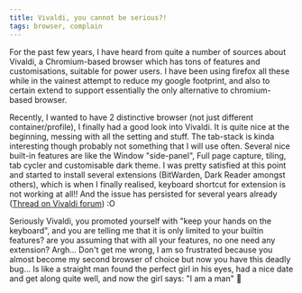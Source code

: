```yaml
---
title: Vivaldi, you cannot be serious?!
tags: browser, complain
---
```


For the past few years, I have heard from quite a number of sources about Vivaldi, a Chromium-based browser which has tons of features and customisations, suitable for power users.
I have been using firefox all these while in the vainest attempt to reduce my google footprint, and also to certain extend to support essentially the only alternative to chromium-based browser.

Recently, I wanted to have 2 distinctive browser (not just different container/profile), I finally had a good look into Vivaldi.
It is quite nice at the beginning, messing with all the setting and stuff.
The tab-stack is kinda interesting though probably not something that I will use often.
Several nice built-in features are like the Window "side-panel", Full page capture, tiling, tab cycler and customisable dark theme.
I was pretty satisfied at this point and started to install several extensions (BitWarden, Dark Reader amongst others), which is when I finally realised, keyboard shortcut for extension is not working at all!!
And the issue has persisted for several years already ([Thread on Vivaldi forum](https://forum.vivaldi.net/topic/31027/keyboard-shortcuts-not-working-with-extensions/25?lang=en-GB&page=2)) :O

Seriously Vivaldi, you promoted yourself with "keep your hands on the keyboard", and you are telling me that it is only limited to your builtin features? are you assuming that with all your features, no one need any extension?
Argh... Don't get me wrong, I am so frustrated because you almost become my second browser of choice but now you have this deadly bug...
Is like a straight man found the perfect girl in his eyes, had a nice date and get along quite well, and now the girl says: "I am a man" :facepalm:
